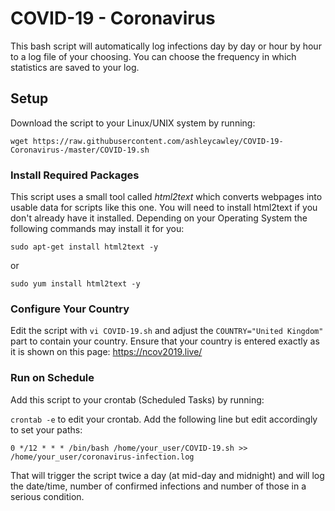 # COVID-19 - Coronavirus
This bash script will automatically log infections day by day or hour by hour to a log file of your choosing. You can choose the frequency in which statistics are saved to your log.

## Setup
Download the script to your Linux/UNIX system by running:

`wget https://raw.githubusercontent.com/ashleycawley/COVID-19-Coronavirus-/master/COVID-19.sh`

### Install Required Packages
This script uses a small tool called _html2text_ which converts webpages into usable data for scripts like this one. You will need to install html2text if you don't already have it installed. Depending on your Operating System the following commands may install it for you:

`sudo apt-get install html2text -y`

or

`sudo yum install html2text -y`

### Configure Your Country
Edit the script with `vi COVID-19.sh` and adjust the `COUNTRY="United Kingdom"` part to contain your country. Ensure that your country is entered exactly as it is shown on this page: https://ncov2019.live/


### Run on Schedule
Add this script to your crontab (Scheduled Tasks) by running:

`crontab -e` to edit your crontab.
Add the following line but edit accordingly to set your paths:

`0 */12 * * * /bin/bash /home/your_user/COVID-19.sh >> /home/your_user/coronavirus-infection.log`

That will trigger the script twice a day (at mid-day and midnight) and will log the date/time, number of confirmed infections and number of those in a serious condition. 
